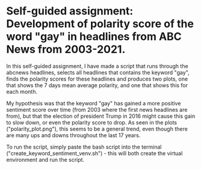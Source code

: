 # Self-guided assignment: Development of polarity score of the word "gay" in headlines from ABC News from 2003-2021.

In this self-guided assignment, I have made a script that runs through the abcnews headlines, selects all headlines that contains the keyword "gay", finds the polarity scores for these headlines and produces two plots, one that shows the 7 days mean average polarity, and one that shows this for each month.

My hypothesis was that the keyword "gay" has gained a more positive sentiment score over time (from 2003 where the first news headlines are from), but that the election of president Trump in 2016 might cause this gain to slow down, or even the polarity score to drop. As seen in the plots ("polarity_plot.png"), this seems to be a general trend, even though there are many ups and downs throughout the last 17 years.

To run the script, simply paste the bash script into the terminal ("create_keyword_sentiment_venv.sh") - this will both create the virtual environment and run the script.
